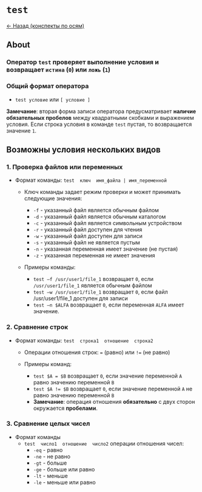 # `test`

[<- Назад (конспекты по осям)](https://github.com/boorlakov/zettelkasten/blob/main/university/operation%20systems%20and%20IDE/README.md)

## About

### Оператор `test` проверяет выполнение условия и возвращает `истина` (`0`) или `ложь` (`1`)

### **Общий** формат оператора

- `test условие` или `[ условие ]`

**Замечание**: вторая форма записи оператора предусматривает **наличие обязательных пробелов** между квадратными скобками и выражением условия. Если строка условия в команде `test` пустая, то возвращается значение `1`.

## Возможны условия нескольких видов

### 1. Проверка файлов или переменных

- Формат команды: `test  ключ  имя_файла | имя_переменной`

  - Ключ команды задает режим проверки и может принимать следующие значения:
    - `-f` - указанный файл является обычным файлом
    - `-d` - указанный файл является обычным каталогом
    - `-с` - указанный файл является символьным устройством
    - `-r` - указанный файл доступен для чтения
    - `-w` - указанный файл доступен для записи
    - `-s` - указанный файл не является пустым
    - `-n` - указанная переменная имеет значение (не пустая)
    - `-z` - указанная переменная не имеет значения

  - Примеры команды:
    - `test –f /usr/user1/file_1` возвращает `0`, если `/usr/user1/file_1` является обычным файлом
    - `test –w /usr/user1/file_1` возвращает `0`, если файл /usr/user1/file_1 доступен для записи
    - `test –n $ALFA` возвращает `0`, если переменная `ALFA` имеет значение.

### 2. Сравнение строк

- Формат команды: `test  строка1  отношение  строка2`
  - Операции отношения строк: `=` (равно) или `!=` (не равно)

  - Примеры команд:
    - `test $A = $B` возвращает `0`, если значение переменной `A` равно значению переменной `B`
    - `test $A != $B` возвращает `0`, если значение переменной `A` не равно значению переменной `B`
    - **Замечание**: операция отношения **обязательно** с двух сторон окружается **пробелами**.

### 3. Сравнение целых чисел

- Формат команды
  - `test  число1  отношение  число2` операции отношения чисел:
    - `-eq`  - равно
    - `-ne`  - не равно
    - `-gt`  - больше
    - `-ge`  - больше или равно
    - `-lt`  - меньше
    - `-le`  - меньше или равно
